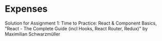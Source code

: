 # Expenses
Solution for Assignment 1: Time to Practice: React &amp; Component Basics, "React - The Complete Guide (incl Hooks, React Router, Redux)" by Maximilian Schwarzmüller
